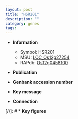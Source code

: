 ```yaml
---
layout: post
title: "HSR201"
description: ""
category: genes
tags: 
---
```


* **Information**  
    + Symbol: HSR201  
    + MSU: [LOC_Os12g27254](http://rice.uga.edu/cgi-bin/ORF_infopage.cgi?orf=LOC_Os12g27254)  
    + RAPdb: [Os12g0458100](http://rapdb.dna.affrc.go.jp/viewer/gbrowse_details/irgsp1?name=Os12g0458100)  

* **Publication**  

* **Genbank accession number**  

* **Key message**  

* **Connection**  

[//]: # * **Key figures**  


